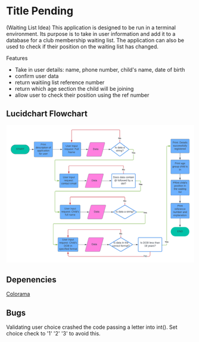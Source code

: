 # Title Pending

(Waiting List Idea)
This application is designed to be run in a terminal environment. Its purpose is to take in user information and add it to a database for a club membership waiting list. The application can also be used to check if their position on the waiting list has changed.

Features
- Take in user details: name, phone number, child's name, date of birth
- confirm user data
- return waitiing list reference number
- return which age section the child will be joining
- allow user to check their position using the ref number

## Lucidchart Flowchart

![Lucidchart flowchart version 1](assets/images/readme/flowchart_v1.png)

## Depenencies
[Colorama](https://pypi.org/project/colorama/)

## Bugs
Validating user choice crashed the code passing a letter into int(). 
Set choice check to '1' '2' '3' to avoid this.